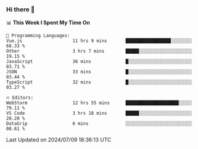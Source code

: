 ### Hi there 👋

<!--
**asdf12303116/asdf12303116** is a ✨ _special_ ✨ repository because its `README.md` (this file) appears on your GitHub profile.

Here are some ideas to get you started:

- 🔭 I’m currently working on ...
- 🌱 I’m currently learning ...
- 👯 I’m looking to collaborate on ...
- 🤔 I’m looking for help with ...
- 💬 Ask me about ...
- 📫 How to reach me: ...
- 😄 Pronouns: ...
- ⚡ Fun fact: ...
-->

<!--START_SECTION:waka-->
📊 **This Week I Spent My Time On** 

```text
💬 Programming Languages: 
Vue.js                   11 hrs 9 mins       █████████████████░░░░░░░░   68.33 % 
Other                    3 hrs 7 mins        █████░░░░░░░░░░░░░░░░░░░░   19.15 % 
JavaScript               36 mins             █░░░░░░░░░░░░░░░░░░░░░░░░   03.71 % 
JSON                     33 mins             █░░░░░░░░░░░░░░░░░░░░░░░░   03.44 % 
TypeScript               32 mins             █░░░░░░░░░░░░░░░░░░░░░░░░   03.27 % 

🔥 Editors: 
WebStorm                 12 hrs 55 mins      ████████████████████░░░░░   79.11 % 
VS Code                  3 hrs 18 mins       █████░░░░░░░░░░░░░░░░░░░░   20.28 % 
DataGrip                 6 mins              ░░░░░░░░░░░░░░░░░░░░░░░░░   00.61 % 
```


 Last Updated on 2024/07/09 18:36:13 UTC
<!--END_SECTION:waka-->
